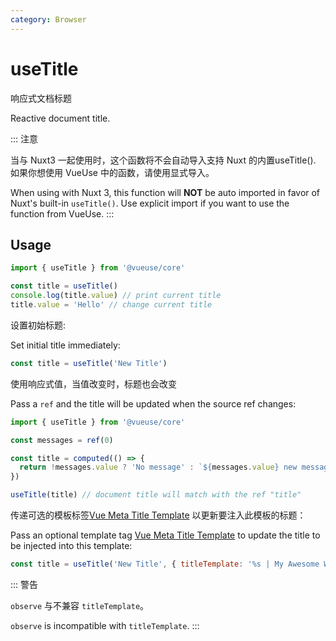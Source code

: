 ```yaml
---
category: Browser
---
```


# useTitle

响应式文档标题

Reactive document title.

::: 注意

当与 Nuxt3 一起使用时，这个函数将不会自动导入支持 Nuxt 的内置useTitle(). 如果你想使用 VueUse 中的函数，请使用显式导入。

When using with Nuxt 3, this function will **NOT** be auto imported in favor of Nuxt's built-in `useTitle()`.
Use explicit import if you want to use the function from VueUse.
:::

## Usage

```js
import { useTitle } from '@vueuse/core'

const title = useTitle()
console.log(title.value) // print current title
title.value = 'Hello' // change current title
```

设置初始标题:

Set initial title immediately:

```js
const title = useTitle('New Title')
```

使用响应式值，当值改变时，标题也会改变

Pass a `ref` and the title will be updated when the source ref changes:

```js
import { useTitle } from '@vueuse/core'

const messages = ref(0)

const title = computed(() => {
  return !messages.value ? 'No message' : `${messages.value} new messages`
})

useTitle(title) // document title will match with the ref "title"
```

传递可选的模板标签[Vue Meta Title Template](https://vue-meta.nuxtjs.org/guide/metainfo.html) 以更新要注入此模板的标题：

Pass an optional template tag [Vue Meta Title Template](https://vue-meta.nuxtjs.org/guide/metainfo.html) to update the title to be injected into this template:

```js
const title = useTitle('New Title', { titleTemplate: '%s | My Awesome Website' })
```

::: 警告

`observe` 与不兼容  `titleTemplate`。

`observe` is incompatible with `titleTemplate`.
:::

